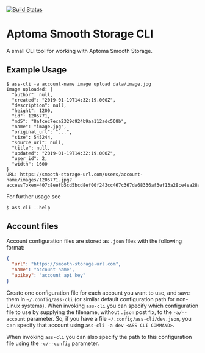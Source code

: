 [![Build Status](https://travis-ci.com/mipli/ass-cli.svg?branch=master)](https://travis-ci.com/mipli/ass-cli)

# Aptoma Smooth Storage CLI

A small CLI tool for working with Aptoma Smooth Storage.


## Example Usage

```console
$ ass-cli -a account-name image upload data/image.jpg
Image uploaded: {
  "author": null,
  "created": "2019-01-19T14:32:19.000Z",
  "description": null,
  "height": 1200,
  "id": 1205771,
  "md5": "8afcec7eca2329d924b9aa112adc568b",
  "name": "image.jpg",
  "original_url": "...",
  "size": 545244,
  "source_url": null,
  "title": null,
  "updated": "2019-01-19T14:32:19.000Z",
  "user_id": 2,
  "width": 1600
}
URL: https://smooth-storage-url.com/users/account-name/images/1205771.jpg?accessToken=407c8eefb5cd5bcd8ef00f243cc467c367da68336af3ef13a28ce4ea28a46d85
```

For further usage see
```console
$ ass-cli --help
```

## Account files

Account configuration files are stored as `.json` files with the following format:
```json
{
  "url": "https://smooth-storage-url.com",
  "name": "account-name",
  "apikey": "account api key"
}
```

Create one configuration file for each account you want to use, and save them in `~/.config/ass-cli` (or similar default configuration path for non-Linux systems). When invoking `ass-cli` you can specify which configuration file to use by supplying the filename, without `.json` post fix, to the `-a/--account` parameter. So, if you have a file `~/.config/ass-cli/dev.json`, you can specify that account using `ass-cli -a dev <ASS CLI COMMAND>`.

When invoking `ass-cli` you can also specify the path to this configuration file using the `-c/--config` parameter.
